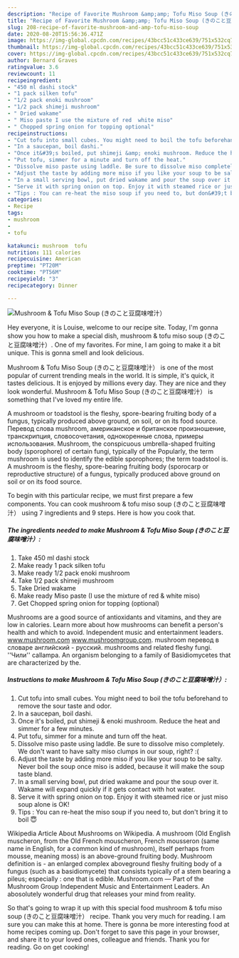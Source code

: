 ```yaml
---
description: "Recipe of Favorite Mushroom &amp;amp; Tofu Miso Soup (きのこと豆腐味噌汁）"
title: "Recipe of Favorite Mushroom &amp;amp; Tofu Miso Soup (きのこと豆腐味噌汁）"
slug: 208-recipe-of-favorite-mushroom-and-amp-tofu-miso-soup
date: 2020-08-20T15:56:36.471Z
image: https://img-global.cpcdn.com/recipes/43bcc51c433ce639/751x532cq70/mushroom-tofu-miso-soup-きのこと豆腐味噌汁-recipe-main-photo.jpg
thumbnail: https://img-global.cpcdn.com/recipes/43bcc51c433ce639/751x532cq70/mushroom-tofu-miso-soup-きのこと豆腐味噌汁-recipe-main-photo.jpg
cover: https://img-global.cpcdn.com/recipes/43bcc51c433ce639/751x532cq70/mushroom-tofu-miso-soup-きのこと豆腐味噌汁-recipe-main-photo.jpg
author: Bernard Graves
ratingvalue: 3.6
reviewcount: 11
recipeingredient:
- "450 ml dashi stock"
- "1 pack silken tofu"
- "1/2 pack enoki mushroom"
- "1/2 pack shimeji mushroom"
- " Dried wakame"
- " Miso paste I use the mixture of red  white miso"
- " Chopped spring onion for topping optional"
recipeinstructions:
- "Cut tofu into small cubes. You might need to boil the tofu beforehand to remove the sour taste and odor."
- "In a saucepan, boil dashi."
- "Once it&#39;s boiled, put shimeji &amp; enoki mushroom. Reduce the heat and simmer for a few minutes."
- "Put tofu, simmer for a minute and turn off the heat."
- "Dissolve miso paste using laddle. Be sure to dissolve miso completely. We don&#39;t want to have salty miso clumps in our soup, right? :("
- "Adjust the taste by adding more miso if you like your soup to be salty. Never boil the soup once miso is added, because it will make the soup taste bland."
- "In a small serving bowl, put dried wakame and pour the soup over it. Wakame will expand quickly if it gets contact with hot water."
- "Serve it with spring onion on top. Enjoy it with steamed rice or just miso soup alone is OK!"
- "Tips : You can re-heat the miso soup if you need to, but don&#39;t bring it to boil 😇"
categories:
- Recipe
tags:
- mushroom
- 
- tofu

katakunci: mushroom  tofu 
nutrition: 111 calories
recipecuisine: American
preptime: "PT20M"
cooktime: "PT56M"
recipeyield: "3"
recipecategory: Dinner

---
```



![Mushroom &amp; Tofu Miso Soup (きのこと豆腐味噌汁）](https://img-global.cpcdn.com/recipes/43bcc51c433ce639/751x532cq70/mushroom-tofu-miso-soup-きのこと豆腐味噌汁-recipe-main-photo.jpg)

Hey everyone, it is Louise, welcome to our recipe site. Today, I'm gonna show you how to make a special dish, mushroom &amp; tofu miso soup (きのこと豆腐味噌汁）. One of my favorites. For mine, I am going to make it a bit unique. This is gonna smell and look delicious.

Mushroom &amp; Tofu Miso Soup (きのこと豆腐味噌汁） is one of the most popular of current trending meals in the world. It is simple, it's quick, it tastes delicious. It is enjoyed by millions every day. They are nice and they look wonderful. Mushroom &amp; Tofu Miso Soup (きのこと豆腐味噌汁） is something that I've loved my entire life.

A mushroom or toadstool is the fleshy, spore-bearing fruiting body of a fungus, typically produced above ground, on soil, or on its food source. Перевод слова mushroom, американское и британское произношение, транскрипция, словосочетания, однокоренные слова, примеры использования. Mushroom, the conspicuous umbrella-shaped fruiting body (sporophore) of certain fungi, typically of the Popularly, the term mushroom is used to identify the edible sporophores; the term toadstool is. A mushroom is the fleshy, spore-bearing fruiting body (sporocarp or reproductive structure) of a fungus, typically produced above ground on soil or on its food source.


To begin with this particular recipe, we must first prepare a few components. You can cook mushroom &amp; tofu miso soup (きのこと豆腐味噌汁） using 7 ingredients and 9 steps. Here is how you cook that.

<!--inarticleads1-->

##### The ingredients needed to make Mushroom &amp; Tofu Miso Soup (きのこと豆腐味噌汁）:

1. Take 450 ml dashi stock
1. Make ready 1 pack silken tofu
1. Make ready 1/2 pack enoki mushroom
1. Take 1/2 pack shimeji mushroom
1. Take  Dried wakame
1. Make ready  Miso paste (I use the mixture of red &amp; white miso)
1. Get  Chopped spring onion for topping (optional)


Mushrooms are a good source of antioxidants and vitamins, and they are low in calories. Learn more about how mushrooms can benefit a person&#39;s health and which to avoid. Independent music and entertainment leaders. www.mushroom.com www.mushroomgroup.com. mushroom перевод в словаре английский - русский. mushrooms and related fleshy fungi. &#39;&#39;Чили&#39;&#39; callampa. An organism belonging to a family of Basidiomycetes that are characterized by the. 

<!--inarticleads2-->

##### Instructions to make Mushroom &amp; Tofu Miso Soup (きのこと豆腐味噌汁）:

1. Cut tofu into small cubes. You might need to boil the tofu beforehand to remove the sour taste and odor.
1. In a saucepan, boil dashi.
1. Once it&#39;s boiled, put shimeji &amp; enoki mushroom. Reduce the heat and simmer for a few minutes.
1. Put tofu, simmer for a minute and turn off the heat.
1. Dissolve miso paste using laddle. Be sure to dissolve miso completely. We don&#39;t want to have salty miso clumps in our soup, right? :(
1. Adjust the taste by adding more miso if you like your soup to be salty. Never boil the soup once miso is added, because it will make the soup taste bland.
1. In a small serving bowl, put dried wakame and pour the soup over it. Wakame will expand quickly if it gets contact with hot water.
1. Serve it with spring onion on top. Enjoy it with steamed rice or just miso soup alone is OK!
1. Tips : You can re-heat the miso soup if you need to, but don&#39;t bring it to boil 😇


Wikipedia Article About Mushrooms on Wikipedia. A mushroom (Old English muscheron, from the Old French mouscheron, French mousseron (same name in English, for a common kind of mushroom), itself perhaps from mousse, meaning moss) is an above-ground fruiting body. Mushroom definition is - an enlarged complex aboveground fleshy fruiting body of a fungus (such as a basidiomycete) that consists typically of a stem bearing a pileus; especially : one that is edible. Mushroom.com — Part of the Mushroom Group Independent Music and Entertainment Leaders. An abosolutely wonderful drug that releases your mind from reality. 

So that's going to wrap it up with this special food mushroom &amp; tofu miso soup (きのこと豆腐味噌汁） recipe. Thank you very much for reading. I am sure you can make this at home. There is gonna be more interesting food at home recipes coming up. Don't forget to save this page in your browser, and share it to your loved ones, colleague and friends. Thank you for reading. Go on get cooking!
